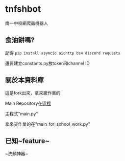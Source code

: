 # tnfshbot
南一中校網爬蟲機器人
## 食油餅嗎?
記得
`
pip install asyncio aiohttp bs4 discord requests
`

還要建立constants.py放token和channel ID
## 關於本資料庫
這是fork出來，拿來繳作業的

Main Repository在[這裡](https://github.com/MungbeanOuO/tnfshbot)

主程式"main.py"

拿來交作業的在"main_for_school_work.py"
## 已知~feature~
~洗頻神器~
